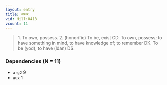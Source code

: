 ```yaml
---
layout: entry
title: མངའ་
vid: Hill:0418
vcount: 11
---
```

> 1\. To own, possess\. 2\. (honorific) To be, exist CD\. To own, possess; to have something in mind, to have knowledge of; to remember DK\. To be (yod), to have (ldan) DS\.


### Dependencies (N = 11)
* `arg2` 9
* `aux` 1
